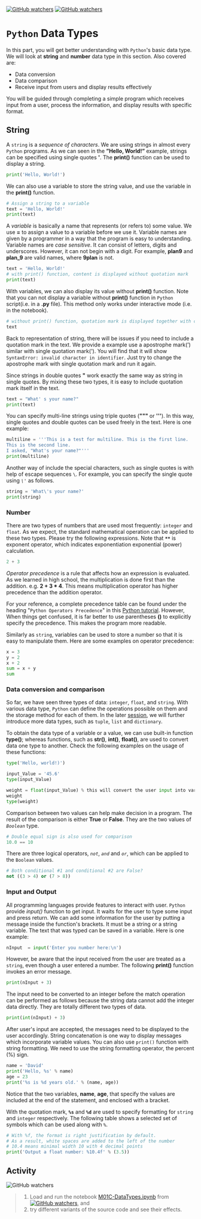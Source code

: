 [![GitHub watchers](https://img.shields.io/badge/tulip--lab-Modern--Data--Science-brightgreen)](../README.md)
[![GitHub watchers](https://img.shields.io/badge/Module-Python-orange)](README.md)

# `Python` Data Types

In this part,  you will get better understanding with `Python`'s basic data type. We will look at **string** and **number** data type in this section. Also covered are:

- Data conversion
- Data comparison
- Receive input from users and display results effectively 

You will be guided through  completing a simple program which receives input from a user, process the information, and display results with specific format. 

## String

A `string` is a *sequence of characters*. We are using strings in almost every `Python` programs. As we can seen in the **”Hello, World!”** example, strings can be specified using single quotes **'**. The **print()** function can be used to display a string.

```Python
print('Hello, World!')
```

We can also use a variable to store the string value, and use the variable in the **print()** function.

```Python
# Assign a string to a variable 
text = 'Hello, World!'
print(text)
```

A *variable* is basically a name that represents (or refers to) some value. We use **=** to assign a value to a variable before we use it. Variable names are given by a programmer
in a way that the program is easy to understanding. Variable names are *case sensitive*. It can consist of letters, digits and underscores. However, it can not begin with a digit. For example, **plan9** and **plan_9** are valid names, where **9plan** is not.

```Python
text = 'Hello, World!'
# with print() function, content is displayed without quotation mark
print(text)
```

With variables, we can also display its value without **print()** function. Note that you can not display a variable without **print()** function in `Python` script(i.e. in a **.py** file). This method only works under interactive mode (i.e. in the notebook).  

```Python
# without print() function, quotation mark is displayed together with content
text 
```

Back to representation of string, there will be issues if you need to include a quotation mark in the text. We provide a example use a apostrophe mark(’) similar with single quotation mark('). You will find that it will show `SyntaxError: invalid character in identifier`. Just try to change the apostrophe mark with single quotation mark and run it again.

Since strings in double quotes **"** work exactly the same way as string in single quotes. By mixing these two types, it is easy to include quotation mark itself in the text.

```Python
text = "What' s your name?"
print(text)
```

You can specify multi-line strings using triple quotes  (**"""** or **'''**). In this way, single quotes and double quotes can be used freely in the text. Here is one example:

```Python
multiline = '''This is a test for multiline. This is the first line. 
This is the second line. 
I asked, "What's your name?"'''
print(multiline)
```

Another way of include the special characters, such as single quotes is with help of escape sequences `\`. For example, you can specify the single quote using *`\'`* as follows.

```Python
string = 'What\'s your name?'
print(string)
```

### Number

There are two types of numbers that are used most frequently: `integer` and `float`. As we expect, the standard mathematical operation can be applied to these two types. Please try the following expressions. Note that **`**`** is exponent operator, which indicates exponentiation exponential (power) calculation.

```Python
2 + 3
```

*Operator precedence* is a rule that affects how an expression is evaluated. As we learned in high school, the multiplication is done first than the addition. e.g. **2 + 3 * 4**. This means multiplication operator has higher precedence than the addition operator.

For your reference, a complete precedence table can be found under the heading "`Python Operators Precedence`" in this [Python tutorial](http://www.tutorialspoint.com/python/python_basic_operators.htm). However, When things get confused, it is far better to use parentheses **()** to explicitly
specify the precedence. This makes the program more readable.

Similarly as `string`, variables can be used to store a number so that it is easy to manipulate them. Here are some examples on operator precedence:

```Python
x = 3
y = 2
x + 2
sum = x + y
sum
```

### Data conversion and comparison

So far, we have seen three types of data: `integer`, `float`, and `string`. With various data type, `Python` can define the operations possible on them and the storage method for each of them. In the later [session](M01G-AdvDataTypes.md), we will further introduce more data types, such as `tuple`, `list` and `dictionary`. 

To obtain the data type of a variable or a value, we can use built-in function **type()**; whereas functions, such as **str()**, **int()**, **float()**, are used to convert data one type to another. Check the following examples on the usage of these functions:

```Python
type('Hello, world!)')
```

```Python
input_Value = '45.6'
type(input_Value)
```

```Python
weight = float(input_Value) % this will convert the user input into variable `weight` with the float data type, such as `45.6` as a number.
weight
type(weight)
```

Comparison between two values can help make decision in a program. The result of the comparison is either **True** or **False**. They are the two values of *`Boolean`* type.

```Python
# Double equal sign is also used for comparison
10.0 == 10
```

There are three logical operators, *`not`*, *`and`* and *`or`*, which can be applied to the `Boolean` values. 

```Python
# Both conditional #1 and conditional #2 are False?
not ((3 > 4) or (7 > 8))
```

### Input and Output

All programming languages provide features to interact with user. `Python` provide *input()* function to get input. It waits for the user to type some input and press return. We can add some information for the user by putting a message inside the function's brackets. It must be a string or a string variable. The text that was typed can be saved in a variable. Here is one example:

```Python
nInput  = input('Enter you number here:\n')
```

However, be aware that the input received from the user are treated as a `string`, even though a user entered a number. The following **print()** function invokes an error message. 

```Python
print(nInput + 3)
```

The input need to be converted to an integer before the match operation can be performed as follows because the string data cannot add the integer data directly. They are totally different two types of data.

```Python
print(int(nInput) + 3)
```

After user's input are accepted, the messages need to be displayed to the user accordingly. String concatenation is one way to display messages which incorporate variable values.
You can also use `print()` function with string formatting. We need to use the string formatting operator, the percent (%) sign.


```Python
name = 'David'
print('Hello, %s' % name)
age = 23
print('%s is %d years old.' % (name, age))
```

Notice that the two variables, **name**, **age**, that specify the values are included at the end of the statement, and enclosed with a bracket. 

With the quotation mark,  **`%s`** and **`%d`** are used to specify formatting for `string` and `integer` respectively. The following table shows a selected set of symbols which can be used along with `%`. 


```Python
# With %f, the format is right justification by default. 
# As a result, white spaces are added to the left of the number
# 10.4 means minimal width 10 with 4 decimal points
print('Output a float number: %10.4f' % (3.5))
```

## Activity

![GitHub watchers](https://img.shields.io/badge/MDS-Learning--Activity-yellow)
> 1. Load and run the notebook [M01C-DataTypes.ipynb](https://github.com/tulip-lab/sit742/blob/main/Jupyter/M01-Python/M01C-DataTypes.ipynb) from [![GitHub watchers](https://img.shields.io/badge/tulip--lab-sit742-brightgreen?style=plastic)](https://github.com/tulip-lab/sit742), and 
> 2. try different variants of the source code and see their effects.

